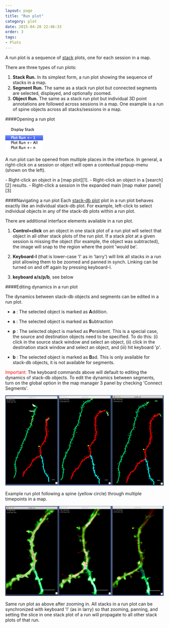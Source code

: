 ```yaml
---
layout: page
title: "Run plot"
category: plot
date: 2015-04-20 22:46:33
order: 3
tags:
- Plots
---
```


A run plot is a sequence of [stack][4] plots, one for each session in a map.

There are three types of run plots:

 1. **Stack Run.** In its simplest form, a run plot showing the sequence of stacks in a map.
 2. **Segment Run.** The same as a stack run plot but connected segments are selected, displayed, and optionally zoomed.
 3. **Object Run.** The same as a stack run plot but individual 3D point annotations are followed across sessions in a map. One example is a run of spine objects across all stacks/sessions in a map.
 
####Opening a run plot

<IMG class="img-float-left" SRC="../images/mm3/run-plot-menu.png" WIDTH="120">

A run plot can be opened from multiple places in the interface. In general, a right-click on a session or object will open a contextual popup-menu (shown on the left).

<div class="print-page-break"></div>
 - Right-click an object in a [map plot][1].
 - Right-click an object in a [search][2] results.
 - Right-click a session in the expanded main [map maker panel][3]
 
####Navigating a run plot
Each [stack-db plot][4] plot in a run plot behaves exactly like an individual stack-db plot. For example, left-click to select individual objects in any of the stack-db plots within a run plot.

There are additional interface elements available in a run plot.

 1. **Control+click** on an object in one stack plot of a run plot will select that object in all other stack plots of the run plot. If a stack plot at a given session is missing the object (for example, the object was subtracted), the image will snap to the region where the point 'would be'.

 2. **Keyboard-l** (that is lower-case 'l' as in 'larry') will link all stacks in a run plot allowing them to be zoomed and panned in synch. Linking can be turned on and off again by pressing keyboard-l.

 3. **keyboard a/s/p/b**, see below
 
####Editing dynamics in a run plot

The dynamics between stack-db objects and segments can be edited in a run plot.

 - **a** : The selected object is marked as **A**ddition.
 - **s** : The selected object is marked as **S**ubtraction
 - **p** : The selected object is marked as **P**ersistent. This is a special case, the source and destination objects need to be specified. To do this: (i) click in the source stack window and select an object, (ii) click in the destination stack window and select an object, and (iii) hit keyboard 'p'.
 
 - **b** : The selected object is marked as **B**ad. This is only available for stack-db objects, it is not available for segments.
 
<span style="color:red">Important:</span> The keyboard commands above will default to editing the dynamics of stack-db objects. To edit the dynamics between segments, turn on the global option in the map manager 3 panel by checking 'Connect Segments'.
 
<IMG class="img-float-left" SRC="../images/mm3/mm3-run-segment-example.png" WIDTH="700">

<div class="print-page-break"></div>

Example run plot following a spine (yellow circle) through multiple timepoints in a map.


<IMG class="img-float-left" SRC="../images/mm3/mm3-run-segment-example2.png" WIDTH="700">

<div class="print-page-break"></div>

Same run plot as above after zooming in. All stacks in a run plot can be synchronized with keyboard 'l' (as in larry) so that zooming, panning, and setting the slice in one stack plot of a run will propagate to all other stack plots of that run.


<div class="print-page-break"></div>

[1]: /mapmanager/map-plot/
[2]: /mapmanager/search-panel/
[3]: /mapmanager/main-panel/
[4]: /mapmanager/stack/
[4]: /mapmanager/stackdb-plot/
